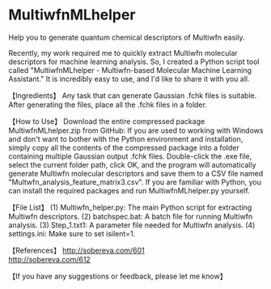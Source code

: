 # MultiwfnMLhelper
Help you to generate quantum chemical descriptors of Multiwfn easily.


Recently, my work required me to quickly extract Multiwfn molecular descriptors for machine learning analysis. So, I created a Python script tool called "MultiwfnMLhelper - Multiwfn-based Molecular Machine Learning Assistant." It is incredibly easy to use, and I'd like to share it with you all.

【Ingredients】
Any task that can generate Gaussian .fchk files is suitable. After generating the files, place all the .fchk files in a folder.

【How to Use】
Download the entire compressed package MultiwfnMLhelper.zip from GitHub: If you are used to working with Windows and don't want to bother with the Python environment and installation, simply copy all the contents of the compressed package into a folder containing multiple Gaussian output .fchk files. Double-click the .exe file, select the current folder path, click OK, and the program will automatically generate Multiwfn molecular descriptors and save them to a CSV file named "Multwfn_analysis_feature_matrix3.csv".
If you are familiar with Python, you can install the required packages and run MultiwfnMLhelper.py yourself.
   
【File List】
(1) Multiwfn_helper.py: The main Python script for extracting Multiwfn descriptors.
(2) batchspec.bat: A batch file for running Multiwfn analysis.
(3) Step_1.txt1: A parameter file needed for Multiwfn analysis.
(4) settings.ini: Make sure to set isilent=1.

【References】
http://sobereva.com/601  
http://sobereva.com/612

【If you have any suggestions or feedback, please let me know】
